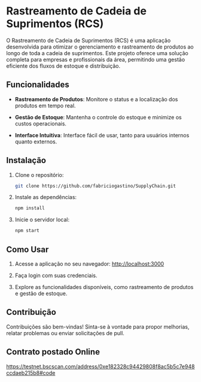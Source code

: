 # Rastreamento de Cadeia de Suprimentos (RCS)

O Rastreamento de Cadeia de Suprimentos (RCS) é uma aplicação desenvolvida para otimizar o gerenciamento e rastreamento de produtos ao longo de toda a cadeia de suprimentos. Este projeto oferece uma solução completa para empresas e profissionais da área, permitindo uma gestão eficiente dos fluxos de estoque e distribuição.

## Funcionalidades

- **Rastreamento de Produtos**: Monitore o status e a localização dos produtos em tempo real.
  
- **Gestão de Estoque**: Mantenha o controle do estoque e minimize os custos operacionais.

- **Interface Intuitiva**: Interface fácil de usar, tanto para usuários internos quanto externos.

## Instalação

1. Clone o repositório:

    ```bash
    git clone https://github.com/fabriciogastino/SupplyChain.git
    ```

2. Instale as dependências:

    ```bash
    npm install
    ```

3. Inicie o servidor local:

    ```bash
    npm start
    ```

## Como Usar

1. Acesse a aplicação no seu navegador: [http://localhost:3000](http://localhost:3000)

2. Faça login com suas credenciais.

3. Explore as funcionalidades disponíveis, como rastreamento de produtos e gestão de estoque.

## Contribuição

Contribuições são bem-vindas! Sinta-se à vontade para propor melhorias, relatar problemas ou enviar solicitações de pull.

## Contrato postado Online

https://testnet.bscscan.com/address/0xe182328c94429808f8ac5b5c7e948ccdaeb215b8#code
